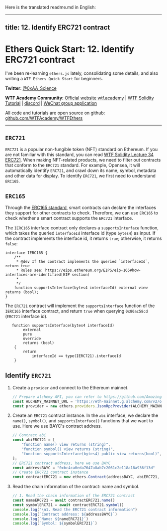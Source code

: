 Here is the translated readme.md in English:

---
title: 12. Identify ERC721 contract
---

# Ethers Quick Start: 12. Identify ERC721 contract

I've been re-learning `ethers.js` lately, consolidating some details, and also writing a `WTF Ethers Quick Start` for beginners.

**Twitter**: [@0xAA_Science](https://twitter.com/0xAA_Science)

**WTF Academy Community:** [Official website wtf.academy](https://wtf.academy) | [WTF Solidity Tutorial](https://github.com/AmazingAng/WTFSolidity) | [discord](https://discord.gg/5akcruXrsk) | [WeChat group application](https://docs.google.com/forms/d/e/1FAIpQLSe4KGT8Sh6sJ7hedQRuIYirOoZK_85miz3dw7vA1-YjodgJ-A/viewform?usp=sf_link)

All code and tutorials are open source on github: [github.com/WTFAcademy/WTFEthers](https://github.com/WTFAcademy/WTFEthers)

-----



## `ERC721`

`ERC721` is a popular non-fungible token (NFT) standard on Ethereum. If you are not familiar with this standard, you can read [WTF Solidity Lecture 34 ERC721](https://github.com/AmazingAng/WTFSolidity/blob/main/34_ERC721/readme.md). When making NFT-related products, we need to filter out contracts that conform to the `ERC721` standard. For example, Opensea, it will automatically identify `ERC721`, and crawl down its name, symbol, metadata and other data for display. To identify `ERC721`, we first need to understand `ERC165`.

## `ERC165`

Through the [ERC165 standard](https://eips.ethereum.org/EIPS/eip-165), smart contracts can declare the interfaces they support for other contracts to check. Therefore, we can use `ERC165` to check whether a smart contract supports the `ERC721` interface.

The `IERC165` interface contract only declares a `supportsInterface` function, which takes the queried `interfaceId` interface id (type `bytes4`) as input. If the contract implements the interface id, it returns `true`; otherwise, it returns `false`:

```solidity
interface IERC165 {
    /**
     * @dev If the contract implements the queried `interfaceId`, return true
     * Rules see: https://eips.ethereum.org/EIPS/eip-165#how-interfaces-are-identified[EIP section]
     *
     */
    function supportsInterface(bytes4 interfaceId) external view returns (bool);
}
```

The `ERC721` contract will implement the `supportsInterface` function of the `IERC165` interface contract, and return `true` when querying `0x80ac58cd` (`ERC721` interface id).
```solidity
   function supportsInterface(bytes4 interfaceId)
        external
        pure
        override
        returns (bool)
    {
        return
            interfaceId == type(IERC721).interfaceId 
    }
```

## Identify `ERC721`

1. Create a `provider` and connect to the Ethereum mainnet.
    ```js
    // Prepare alchemy API, you can refer to https://github.com/AmazingAng/WTFSolidity/blob/main/Topics/Tools/TOOL04_Alchemy/readme.md 
    const ALCHEMY_MAINNET_URL = 'https://eth-mainnet.g.alchemy.com/v2/oKmOQKbneVkxgHZfibs-iFhIlIAl6HDN';
    const provider = new ethers.providers.JsonRpcProvider(ALCHEMY_MAINNET_URL);
    ```

2. Create an `ERC721` contract instance. In the `abi` interface, we declare the `name()`, `symbol()`, and `supportsInterface()` functions that we want to use. Here we use BAYC's contract address.
    ```js
    // Contract abi
    const abiERC721 = [
        "function name() view returns (string)",
        "function symbol() view returns (string)",
        "function supportsInterface(bytes4) public view returns(bool)",
    ];
    // ERC721 contract address, here we use BAYC
    const addressBAYC = "0xbc4ca0eda7647a8ab7c2061c2e118a18a936f13d"
    // Create ERC721 contract instance
    const contractERC721 = new ethers.Contract(addressBAYC, abiERC721, provider)
    ```

3. Read the chain information of the contract: name and symbol.
    ```js
    // 1. Read the chain information of the ERC721 contract
    const nameERC721 = await contractERC721.name()
    const symbolERC721 = await contractERC721.symbol()
    console.log("\n1. Read the ERC721 contract information")
    console.log(`Contract address: ${addressBAYC}`)
    console.log(`Name: ${nameERC721}`)
    console.log(`Symbol: ${symbolERC721}`)
    ```

